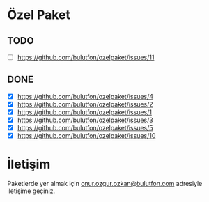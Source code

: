 # Özel Paket

## TODO

* [ ] https://github.com/bulutfon/ozelpaket/issues/11

## DONE

* [x] https://github.com/bulutfon/ozelpaket/issues/4
* [x] https://github.com/bulutfon/ozelpaket/issues/2
* [x] https://github.com/bulutfon/ozelpaket/issues/1
* [x] https://github.com/bulutfon/ozelpaket/issues/3
* [x] https://github.com/bulutfon/ozelpaket/issues/5
* [x] https://github.com/bulutfon/ozelpaket/issues/10

# İletişim

Paketlerde yer almak için onur.ozgur.ozkan@bulutfon.com adresiyle iletişime geçiniz.

